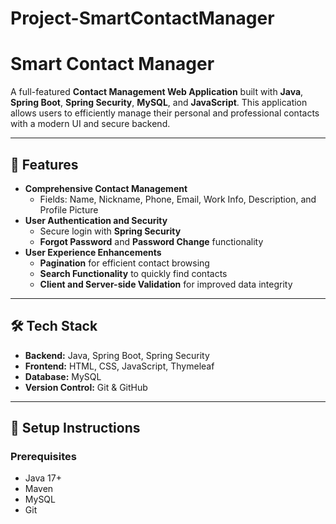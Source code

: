 # Project-SmartContactManager
# Smart Contact Manager

A full-featured **Contact Management Web Application** built with **Java**, **Spring Boot**, **Spring Security**, **MySQL**, and **JavaScript**. This application allows users to efficiently manage their personal and professional contacts with a modern UI and secure backend.

---

## 🚀 Features

- **Comprehensive Contact Management**
  - Fields: Name, Nickname, Phone, Email, Work Info, Description, and Profile Picture
- **User Authentication and Security**
  - Secure login with **Spring Security**
  - **Forgot Password** and **Password Change** functionality
- **User Experience Enhancements**
  - **Pagination** for efficient contact browsing
  - **Search Functionality** to quickly find contacts
  - **Client and Server-side Validation** for improved data integrity

---

## 🛠️ Tech Stack

- **Backend:** Java, Spring Boot, Spring Security
- **Frontend:** HTML, CSS, JavaScript, Thymeleaf
- **Database:** MySQL
- **Version Control:** Git & GitHub

---

## 🔧 Setup Instructions

### Prerequisites

- Java 17+
- Maven
- MySQL
- Git

